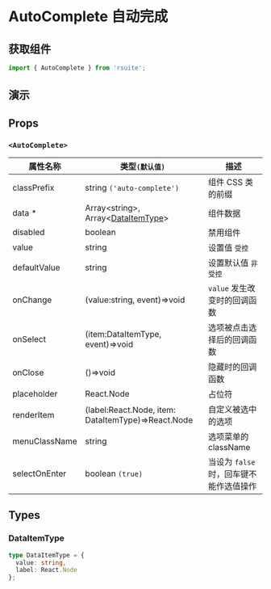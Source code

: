 # AutoComplete 自动完成

## 获取组件

```js
import { AutoComplete } from 'rsuite';
```

## 演示

<!--{demo}-->

## Props

### `<AutoComplete>`

| 属性名称      | 类型`(默认值)`                                                  | 描述                                    |
| ------------- | --------------------------------------------------------------- | --------------------------------------- |
| classPrefix   | string `('auto-complete')`                                      | 组件 CSS 类的前缀                       |
| data \*       | Array&lt;string&gt;, Array&lt;[DataItemType](#DataItemType)&gt; | 组件数据                                |
| disabled      | boolean                                                         | 禁用组件                                |
| value         | string                                                          | 设置值 `受控`                           |
| defaultValue  | string                                                          | 设置默认值 `非受控`                     |
| onChange      | (value:string, event)=>void                                     | `value` 发生改变时的回调函数            |
| onSelect      | (item:DataItemType, event)=>void                                | 选项被点击选择后的回调函数              |
| onClose        | ()=>void                                                        | 隐藏时的回调函数                        |
| placeholder   | React.Node                                                      | 占位符                                  |
| renderItem    | (label:React.Node, item: DataItemType)=>React.Node              | 自定义被选中的选项                      |
| menuClassName | string                                                          | 选项菜单的 className                    |
| selectOnEnter | boolean `(true)`                                                | 当设为 `false` 时，回车键不能作选值操作 |

## Types

### DataItemType

```ts
type DataItemType = {
  value: string,
  label: React.Node
};
```
